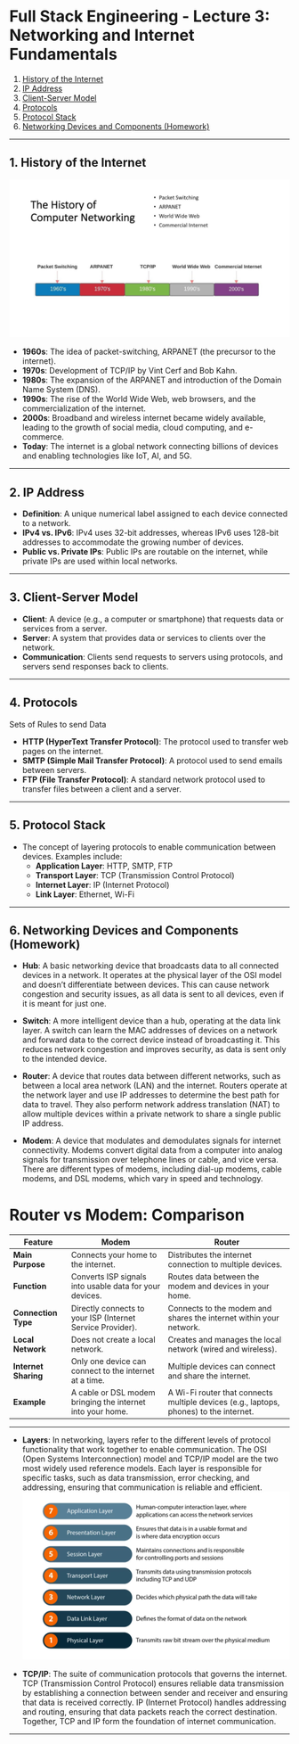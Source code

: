 # Full Stack Engineering - Lecture 3: Networking and Internet Fundamentals

1. [History of the Internet](#history-of-the-internet)
2. [IP Address](#ip-address)
3. [Client-Server Model](#client-server-model)
4. [Protocols](#protocols)
5. [Protocol Stack](#protocol-stack)
6. [Networking Devices and Components (Homework)](#networking-devices-and-components-homework)

---

## 1. **History of the Internet**  
![](/images/hisofnetworking.jpg)
   - **1960s**: The idea of packet-switching, ARPANET (the precursor to the internet).
   - **1970s**: Development of TCP/IP by Vint Cerf and Bob Kahn.
   - **1980s**: The expansion of the ARPANET and introduction of the Domain Name System (DNS).
   - **1990s**: The rise of the World Wide Web, web browsers, and the commercialization of the internet.
   - **2000s**: Broadband and wireless internet became widely available, leading to the growth of social media, cloud computing, and e-commerce.
   - **Today**: The internet is a global network connecting billions of devices and enabling technologies like IoT, AI, and 5G.

---

## 2. **IP Address**  
   - **Definition**: A unique numerical label assigned to each device connected to a network.
   - **IPv4 vs. IPv6**: IPv4 uses 32-bit addresses, whereas IPv6 uses 128-bit addresses to accommodate the growing number of devices.
   - **Public vs. Private IPs**: Public IPs are routable on the internet, while private IPs are used within local networks.

---

## 3. **Client-Server Model**  
   - **Client**: A device (e.g., a computer or smartphone) that requests data or services from a server.
   - **Server**: A system that provides data or services to clients over the network.
   - **Communication**: Clients send requests to servers using protocols, and servers send responses back to clients.

---

## 4. **Protocols**  
Sets of Rules to send Data
   - **HTTP (HyperText Transfer Protocol)**: The protocol used to transfer web pages on the internet.
   - **SMTP (Simple Mail Transfer Protocol)**: A protocol used to send emails between servers.
   - **FTP (File Transfer Protocol)**: A standard network protocol used to transfer files between a client and a server.

---

## 5. **Protocol Stack**  
   - The concept of layering protocols to enable communication between devices. Examples include:
     - **Application Layer**: HTTP, SMTP, FTP
     - **Transport Layer**: TCP (Transmission Control Protocol)
     - **Internet Layer**: IP (Internet Protocol)
     - **Link Layer**: Ethernet, Wi-Fi

---

## 6. **Networking Devices and Components (Homework)**

   - **Hub**: A basic networking device that broadcasts data to all connected devices in a network. It operates at the physical layer of the OSI model and doesn’t differentiate between devices. This can cause network congestion and security issues, as all data is sent to all devices, even if it is meant for just one.

   - **Switch**: A more intelligent device than a hub, operating at the data link layer. A switch can learn the MAC addresses of devices on a network and forward data to the correct device instead of broadcasting it. This reduces network congestion and improves security, as data is sent only to the intended device.

   - **Router**: A device that routes data between different networks, such as between a local area network (LAN) and the internet. Routers operate at the network layer and use IP addresses to determine the best path for data to travel. They also perform network address translation (NAT) to allow multiple devices within a private network to share a single public IP address.

   - **Modem**: A device that modulates and demodulates signals for internet connectivity. Modems convert digital data from a computer into analog signals for transmission over telephone lines or cable, and vice versa. There are different types of modems, including dial-up modems, cable modems, and DSL modems, which vary in speed and technology.

   # Router vs Modem: Comparison

| Feature                | **Modem**                                              | **Router**                                               |
|------------------------|--------------------------------------------------------|----------------------------------------------------------|
| **Main Purpose**        | Connects your home to the internet.                   | Distributes the internet connection to multiple devices. |
| **Function**            | Converts ISP signals into usable data for your devices. | Routes data between the modem and devices in your home.  |
| **Connection Type**     | Directly connects to your ISP (Internet Service Provider). | Connects to the modem and shares the internet within your network. |
| **Local Network**       | Does not create a local network.                       | Creates and manages the local network (wired and wireless). |
| **Internet Sharing**    | Only one device can connect to the internet at a time. | Multiple devices can connect and share the internet.    |
| **Example**             | A cable or DSL modem bringing the internet into your home. | A Wi-Fi router that connects multiple devices (e.g., laptops, phones) to the internet. |

---


   

   - **Layers**: In networking, layers refer to the different levels of protocol functionality that work together to enable communication. The OSI (Open Systems Interconnection) model and TCP/IP model are the two most widely used reference models. Each layer is responsible for specific tasks, such as data transmission, error checking, and addressing, ensuring that communication is reliable and efficient.
   ![](/images/OSI-Model-1024x642.webp)

   - **TCP/IP**: The suite of communication protocols that governs the internet. TCP (Transmission Control Protocol) ensures reliable data transmission by establishing a connection between sender and receiver and ensuring that data is received correctly. IP (Internet Protocol) handles addressing and routing, ensuring that data packets reach the correct destination. Together, TCP and IP form the foundation of internet communication.

---
